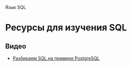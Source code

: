 Язык SQL

# Ресурсы для изучения SQL
## Видео

- [Разбираем SQL на примере PostgreSQL](https://www.youtube.com/watch?v=WpojDncIWOw)
